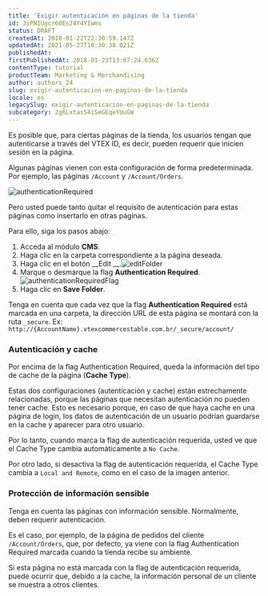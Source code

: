```yaml
---
title: 'Exigir autenticación en páginas de la tienda'
id: 3iPNIUgcr60Es24Y4YIwms
status: DRAFT
createdAt: 2018-01-22T22:30:59.147Z
updatedAt: 2021-05-27T18:30:38.021Z
publishedAt: 
firstPublishedAt: 2018-01-23T13:07:24.636Z
contentType: tutorial
productTeam: Marketing & Merchandising
author: authors_24
slug: exigir-autenticacion-en-paginas-de-la-tienda
locale: es
legacySlug: exigir-autenticacion-en-paginas-de-la-tienda
subcategory: 2g6LxtasS4iSeGEqeYUuGW
---
```


Es posible que, para ciertas páginas de la tienda, los usuarios tengan que autenticarse a través del VTEX ID, es decir, pueden requerir que inicien sesión en la página.

Algunas páginas vienen con esta configuración de forma predeterminada. Por ejemplo, las páginas `/Account` y `/Account/Orders`.

![authenticationRequired](https://images.contentful.com/alneenqid6w5/60cIIkiKDSEs2ocmqescgM/3f5a0c46d61c1002c22bc7b5469db7eb/authenticationRequired.png)

Pero usted puede tanto quitar el requisito de autenticación para estas páginas como insertarlo en otras páginas.

Para ello, siga los pasos abajo:
1. Acceda al módulo __CMS__.
2. Haga clic en la carpeta correspondiente a la página deseada.
3. Haga clic en el botón __Edit __.![editFolder](https://images.contentful.com/alneenqid6w5/2DSRmQFQxeAYcoiWCAaU62/bc08bd32b394545d8af716338d55a0be/editFolder.png)
4. Marque o desmarque la flag __Authentication Required__.![authenticationRequiredFlag](https://images.contentful.com/alneenqid6w5/3iK3iGguAUg84KuAsC4MYW/1dcdae221b886b4a4d1cdc4eb87af9a4/authenticationRequiredFlag.png)
5. Haga clic en __Save Folder__.

Tenga en cuenta que cada vez que la flag __Authentication Required__ está marcada en una carpeta, la dirección URL de esta página se montará con la ruta `_secure`. Ex: `http://{AccountName}.vtexcommercestable.com.br/_secure/account/`

### Autenticación y cache

Por encima de la flag Authentication Required, queda la información del tipo de cache de la página (__Cache Type__).

Estas dos configuraciones (autenticación y cache) están estrechamente relacionadas, porque las páginas que necesitan autenticación no pueden tener cache. Esto es necesario porque, en caso de que haya cache en una página de login, los datos de autenticación de un usuario podrían guardarse en la cache y aparecer para otro usuario.

Por lo tanto, cuando marca la flag de autenticación requerida, usted ve que el Cache Type cambia automáticamente a `No Cache`.

Por otro lado, si desactiva la flag de autenticación requerida, el Cache Type cambia a `Local and Remote`, como en el caso de la imagen anterior.

### Protección de información sensible

Tenga en cuenta las páginas con información sensible. Normalmente, deben requerir autenticación.

Es el caso, por ejemplo, de la página de pedidos del cliente `/Account/Orders`, que, por defecto, ya viene con la flag Authentication Required marcada cuando la tienda recibe su ambiente.

Si esta página no está marcada con la flag de autenticación requerida, puede ocurrir que, debido a la cache, la información personal de un cliente se muestra a otros clientes.
